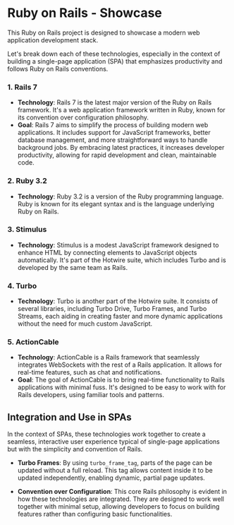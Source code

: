 # Ruby on Rails - Showcase

This Ruby on Rails project is designed to showcase a modern web application development stack.

Let's break down each of these technologies, especially in the context of building a single-page application (SPA) that emphasizes productivity and follows Ruby on Rails conventions.

### 1. **Rails 7**
   - **Technology**: Rails 7 is the latest major version of the Ruby on Rails framework. It's a web application framework written in Ruby, known for its convention over configuration philosophy.
   - **Goal**: Rails 7 aims to simplify the process of building modern web applications. It includes support for JavaScript frameworks, better database management, and more straightforward ways to handle background jobs. By embracing latest practices, it increases developer productivity, allowing for rapid development and clean, maintainable code.

### 2. **Ruby 3.2**
   - **Technology**: Ruby 3.2 is a version of the Ruby programming language. Ruby is known for its elegant syntax and is the language underlying Ruby on Rails.

### 3. **Stimulus**
   - **Technology**: Stimulus is a modest JavaScript framework designed to enhance HTML by connecting elements to JavaScript objects automatically. It's part of the Hotwire suite, which includes Turbo and is developed by the same team as Rails.


### 4. **Turbo**
   - **Technology**: Turbo is another part of the Hotwire suite. It consists of several libraries, including Turbo Drive, Turbo Frames, and Turbo Streams, each aiding in creating faster and more dynamic applications without the need for much custom JavaScript.

### 5. **ActionCable**
   - **Technology**: ActionCable is a Rails framework that seamlessly integrates WebSockets with the rest of a Rails application. It allows for real-time features, such as chat and notifications.
   - **Goal**: The goal of ActionCable is to bring real-time functionality to Rails applications with minimal fuss. It's designed to be easy to work with for Rails developers, using familiar tools and patterns.

## Integration and Use in SPAs
In the context of SPAs, these technologies work together to create a seamless, interactive user experience typical of single-page applications but with the simplicity and convention of Rails. 

- **Turbo Frames**: By using `turbo_frame_tag`, parts of the page can be updated without a full reload. This tag allows content inside it to be updated independently, enabling dynamic, partial page updates.
  
- **Convention over Configuration**: This core Rails philosophy is evident in how these technologies are integrated. They are designed to work well together with minimal setup, allowing developers to focus on building features rather than configuring basic functionalities.
